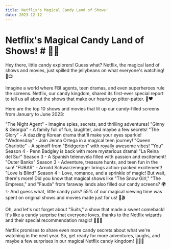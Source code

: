 ```yaml
---
title: Netflix's Magical Candy Land of Shows!
date: 2023-12-12
---
```

# Netflix's Magical Candy Land of Shows! # 🍭✨

Hey there, little candy explorers! Guess what? Netflix, the magical land of shows and movies, just spilled the jellybeans on what everyone's watching! 🌈📺

Imagine a world where FBI agents, teen dramas, and even superheroes rule the screens. Netflix, our candy kingdom, shared its first-ever special report to tell us all about the shows that make our hearts go pitter-patter. 🎉❤️

Here are the top 10 shows and movies that lit up our candy-filled screens from January to June 2023:

"The Night Agent" - Imagine spies, secrets, and thrilling adventures!
"Ginny & Georgia" - A family full of fun, laughter, and maybe a few secrets!
"The Glory" - A dazzling Korean drama that'll make your eyes sparkle!
"Wednesday" - Join Jenna Ortega in a magical teen journey!
"Queen Charlotte" - A spinoff from "Bridgerton" with royally awesome vibes!
"You" Season 4 - Penn Badgley is back with more mysterious drama!
"La Reina del Sur" Season 3 - A Spanish telenovela filled with passion and excitement!
"Outer Banks" Season 3 - Adventure, treasure hunts, and teen fun in the sun!
"FUBAR" - Arnold Schwarzenegger brings action-packed excitement!
"Love Is Blind" Season 4 - Love, romance, and a sprinkle of magic!
But wait, there's more! Did you know that magical shows like "The Snow Girl," "The Empress," and "Fauda" from faraway lands also filled our candy screens? 🌍✨ And guess what, little candy pals? 55% of our magical viewing time was spent on original shows and movies made just for us! 🍿🎬

Oh, and let's not forget about "Suits," a show that made a sweet comeback! It's like a candy surprise that everyone loves, thanks to the Netflix wizards and their special recommendation magic! 🧙‍♂️🔮

Netflix promises to share even more candy secrets about what we're watching in the next year. So, get ready for more adventures, laughs, and maybe a few surprises in our magical Netflix candy kingdom! 🏰🚀🍬
